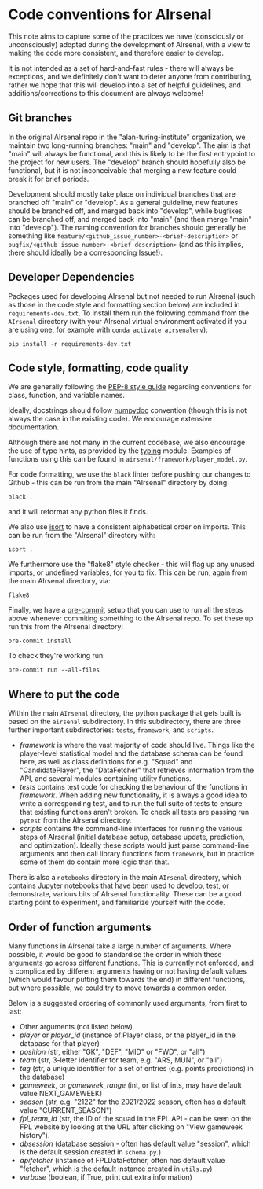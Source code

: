 # Code conventions for AIrsenal

This note aims to capture some of the practices we have (consciously or
unconsciously) adopted during the development of AIrsenal, with a view
to making the code more consistent, and therefore easier to develop.

It is not intended as a set of hard-and-fast rules - there will always be
exceptions, and we definitely don't want to deter anyone from contributing,
rather we hope that this will develop into a set of helpful guidelines, and
additions/corrections to this document are always welcome!

## Git branches

In the original AIrsenal repo in the "alan-turing-institute" organization, we
maintain two long-running branches: "main" and "develop".
The aim is that "main" will always be functional, and this is likely to be the
first entrypoint to the project for new users.
The "develop" branch should hopefully also be functional, but it is not inconceivable that merging a new feature could break it for brief periods.

Development should mostly take place on individual branches that are branched off "main" or "develop".   As a general guideline, new features should be branched off, and merged back into "develop", while bugfixes can be branched off, and merged back into "main" (and then merge "main" into "develop").
The naming convention for branches should generally be something like
`feature/<github_issue_number>-<brief-description>` or `bugfix/<github_issue_number>-<brief-description>` (and as this implies, there should ideally be a corresponding Issue!).

## Developer Dependencies

Packages used for developing AIrsenal but not needed to run AIrsenal (such as those in the code style and formatting section below) are included in
`requirements-dev.txt`. To install them run the following command from the `AIrsenal` directory (with your AIrsenal virtual environment activated if you are using one, for example with `conda activate airsenalenv`):
```
pip install -r requirements-dev.txt
```

## Code style, formatting, code quality

We are generally following the [PEP-8 style guide][link_pep8] regarding conventions for class, function, and variable names.

Ideally, docstrings should follow [numpydoc][link_numpydoc] convention (though this is not always the case in the existing code).
We encourage extensive documentation.

Although there are not many in the current codebase, we also encourage the use of type hints, as provided by the [typing](link_typing) module. Examples of functions using this can be found in `airsenal/framework/player_model.py`.

For code formatting, we use the `black` linter before pushing our changes to Github - this can be run from the main "AIrsenal" directory by doing:
```
black .
```
and it will reformat any python files it finds.

We also use [isort](https://pycqa.github.io/isort/index.html) to have a consistent alphabetical order on imports. This can be run from the "AIrsenal" directory with:
```
isort .
```

We furthermore use the "flake8" style checker - this will flag up any unused imports, or undefined variables, for you to fix.  This can be run, again from the main AIrsenal directory, via:
```
flake8
```

Finally, we have a [pre-commit](https://pre-commit.com/) setup that you can use to run all the steps above whenever commiting something to the AIrsenal repo. To set these up run this from the AIrsenal directory:
```
pre-commit install
```
To check they're working run:
```
pre-commit run --all-files
```

## Where to put the code

Within the main `AIrsenal` directory, the python package that gets built is based on the `airsenal` subdirectory.   In this subdirectory, there are three further important subdirectories: `tests`, `framework`, and `scripts`.
* *framework* is where the vast majority of code should live.  Things like the player-level statistical model and the database schema can be found here, as well as class definitions for e.g. "Squad" and "CandidatePlayer", the "DataFetcher" that retrieves information from the API, and several modules containing utility functions.
* *tests* contains test code for checking the behaviour of the functions in *framework*.  When adding new functionality, it is always a good idea to write a corresponding test, and to run the full suite of tests to ensure that existing functions aren't broken. To check all tests are passing run `pytest` from the AIrsenal directory.
* *scripts* contains the command-line interfaces for running the various steps of AIrsenal (initial database setup, database update, prediction, and optimization).  Ideally these scripts would just parse command-line arguments and then call library functions from `framework`, but in practice some of them do contain more logic than that.

There is also a `notebooks` directory in the main `AIrsenal` directory, which contains Jupyter notebooks that have been used to develop, test, or demonstrate, various bits of AIrsenal functionality.   These can be a good starting point to experiment, and familiarize yourself with the code.


## Order of function arguments

Many functions in AIrsenal take a large number of arguments.  Where possible, it
would be good to standardise the order in which these arguments go across different functions.  This is currently not enforced, and is complicated by different arguments having or not having default values (which would favour putting them towards the end) in different functions, but where possible, we could try to move towards a common order.

Below is a suggested ordering of commonly used arguments, from first to last:
* Other arguments (not listed below)
* *player* or *player_id* (instance of Player class, or the player_id in the database for that player)
* *position* (str, either "GK", "DEF", "MID" or "FWD", or "all")
* *team* (str, 3-letter identifier for team, e.g. "ARS, MUN", or "all")
* *tag* (str, a unique identifier for a set of entries (e.g. points predictions) in the database)
* *gameweek*, or *gameweek_range* (int, or list of ints, may have default value NEXT_GAMEWEEK)
* *season* (str, e.g. "2122" for the 2021/2022 season, often has a default value "CURRENT_SEASON")
* *fpl_team_id* (str, the ID of the squad in the FPL API - can be seen on the FPL website by looking at the URL after clicking on "View gameweek history").
* *dbsession* (database session - often has default value "session", which is the default session created in `schema.py`.)
* *apifetcher* (instance of FPLDataFetcher, often has default value "fetcher", which is the default instance created in `utils.py`)
* *verbose* (boolean, if True, print out extra information)

[link_numpydoc]: https://numpydoc.readthedocs.io/en/latest/format.html
[link_pep8]: https://www.python.org/dev/peps/pep-0008/
[link_typing]: https://docs.python.org/3/library/typing.html
